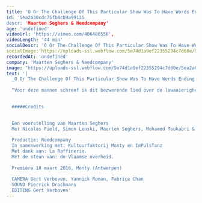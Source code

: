 ```yaml
---
title: 'O Or The Challenge Of This Particular Show Was To Have Words Ending In O'
id: '5ea2a30cdc75fb4cb9a99135
descr: 'Maarten Seghers & Needcompany'
age: 'undefined'
videoUrl: 'https://vimeo.com/406486556',
videoLength: '44 min'
socialDescr: 'O Or The Challenge Of This Particular Show Was To Have Words Ending In O is een Needcompany productie van Maarten Seghers in confrontatie met beeldend kunstenaars, muzikanten en dansers Fritz Welch, Simon Lenski, Nicolas Field en Mohamed Toukabri.'
socialImage:'https://uploads-ssl.webflow.com/5e74d1a9ef22355294c7d60e/5ea2a02525bafda9de7bb902_photo_O.jpg'
recordedAt: 'undefined'
company: 'Maarten Seghers & Needcompany'
image: 'https://uploads-ssl.webflow.com/5e74d1a9ef22355294c7d60e/5ea2a02525bafda9de7bb902_photo_O.jpg'
text: '|
  _O Or The Challenge Of This Particular Show Was To Have Words Ending In O is e_en Needcompany productie van Maarten Seghers in confrontatie met beeldend kunstenaars, muzikanten en dansers Fritz Welch, Simon Lenski, Nicolas Field en Mohamed Toukabri.
  
  “Voor deze mannen schreef ik dit bezwerende lied over de lawaaierigheid van het troosten. _The Challenge Of This Particular Show Was To Have Words Ending In O_ is een gevecht tussen koppige ritmiek en melodische stroop. Deze waarheid wordt verpatst: de verwondering over het bijna niets.” – Maarten Seghers
  ‍

  #####Credits

  ‍
  Een voorstelling van Maarten Seghers
  Met Nicolas Field, Simon Lenski, Maarten Seghers, Mohamed Toukabri & Fritz Welch
  
  Productie: Needcompany
  In samenwerking met: Kultuurfaktorij Monty en ImPulsTanz
  Met dank aan: La Raffinerie.
  Met de steun van: de Vlaamse overheid.
  
  Première 18 maart 2016, Monty (Antwerpen)
  
  CAMERA Gert Verboven, Yannick Roman, Fabrice Chan
  SOUND Pierrick Drochmans
  EDITING Gert Verboven'
---
```

